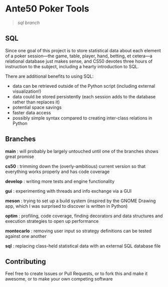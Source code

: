 Ante50 Poker Tools
==================
> _sql branch_

## SQL

Since one goal of this project is to store statistical data about each element of a poker session&mdash;the game, table, player, hand, betting, et cetera&mdash;a relational database just makes sense, and CS50 devotes three hours of instruction to the subject, including a hearty introduction to SQL.

There are additional benefits to using SQL:

- data can be retrieved outside of the Python script (including external visualization!)
- data could be stored persistently (each session adds to the database rather than replaces it)
- potential space savings
- faster data access
- possibly simple syntax compared to creating inter-class relations in Python


## Branches

**main**
: will probably be largely untouched until one of the branches shows great promise

**cs50**
: trimming down the (overly-ambitious) current version so that everything works properly and has code coverage

**develop**
: writing more tests and engine functionality

**gui**
: experimenting with threads and info exchange via a GUI

**meson**
: trying to set up a build system (inspired by the GNOME Drawing app, which I was surprised to discover is written in Python)

**optim**
: profiling, code coverage, finding decorators and data structures and execution strategies to open up performance

**montecarlo**
: removing user input so strategy definitions can be tested against one another

**sql**
: replacing class-held statistical data with an external SQL database file

## Contributing

Feel free to create Issues or Pull Requests, or to fork this and make it awesome, or to make your own competing software


